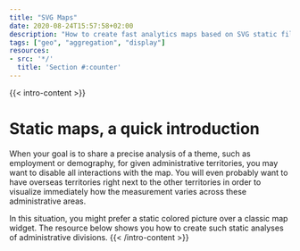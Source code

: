 ```yaml
---
title: "SVG Maps"
date: 2020-08-24T15:57:58+02:00
description: "How to create fast analytics maps based on SVG static files and data aggregation."
tags: ["geo", "aggregation", "display"]
resources:
- src: '*/'
  title: 'Section #:counter'
---
```


{{< intro-content >}}
# Static maps, a quick introduction

When your goal is to share a precise analysis of a theme, such as employment or demography, for given administrative territories, you may want to disable all interactions with the map. You will even probably want to have overseas territories right next to the other territories in order to visualize immediately how the measurement varies across these administrative areas.

In this situation, you might prefer a static colored picture over a classic map widget. The resource below shows you how to create such static analyses of administrative divisions.
{{< /intro-content >}}
